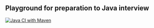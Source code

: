 
## Playground for preparation to Java interview 

[![Java CI with Maven](https://github.com/andrei-punko/java-interview/actions/workflows/maven.yml/badge.svg)](https://github.com/andrei-punko/java-interview/actions/workflows/maven.yml)
